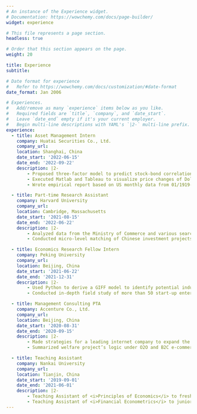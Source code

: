 ```yaml
---
# An instance of the Experience widget.
# Documentation: https://wowchemy.com/docs/page-builder/
widget: experience

# This file represents a page section.
headless: true

# Order that this section appears on the page.
weight: 20

title: Experience
subtitle:

# Date format for experience
#   Refer to https://wowchemy.com/docs/customization/#date-format
date_format: Jan 2006

# Experiences.
#   Add/remove as many `experience` items below as you like.
#   Required fields are `title`, `company`, and `date_start`.
#   Leave `date_end` empty if it's your current employer.
#   Begin multi-line descriptions with YAML's `|2-` multi-line prefix.
experience:
  - title: Asset Management Intern
    company: Huatai Securities Co., Ltd.
    company_url:
    location: Shanghai, China
    date_start: '2022-06-15'
    date_end: '2022-09-22'
    description: |2-
        - Proposed three-factor model to predict stock-bond correlation based on inflation shock, economic development shock and their correlation, analyzed the transformation of asset allocation under positive stock-bond correlation condition
        - Executed Matlab and Tableau to visualize price changes of Dollar, Gold, Brent Crude, U.S Treasury Bond, etc and divide them into leading assets and delayed assets
        - Wrote empirical report based on US monthly data from 01/1919-08/2022 to show real estate & PMI as prior indicators, and unemployment & CPI as delayed indicators during recession so as to argue against Waller’s opinion about soft landing

  - title: Part-time Research Assistant
    company: Harvard University
    company_url:
    location: Cambridge, Massachusetts
    date_start: '2021-08-15'
    date_end: '2022-06-22'
    description: |2-
        - Analyzed data from the Ministry of Commerce and various searching engines, studied China’s Investment impact on Africa’s democratization status over historical effect, infrastructure effect, and substitution effect
        - Conducted micro-level matching of Chinese investment projects in Africa and Middle Asia (e.g building infrastructures like roads and railroads); constructed a time-series database for further regression analysis process

  - title: Economics Research Fellow Intern
    company: Peking University
    company_url:
    location: Beijing, China
    date_start: '2021-06-22'
    date_end: '2021-12-31'
    description: |2-
        - Used Python to derive a GIFF model to identify potential industries in Yili Prefecture using import & expor records and macroeconomics indicators
        - Conducted in-depth field study of more than 50 start-up enterprises in Yili, summarized Yili’s endowment conditions and comparative advantage, including resource status quo, industrial and employment development status, infrastructure, investment environment, development bottlenecks, and relevant policies

  - title: Management Consulting PTA
    company: Accenture Co., Ltd.
    company_url:
    location: Beijing, China
    date_start: '2020-08-31'
    date_end: '2020-09-15'
    description: |2-
        - Made strategies for a leading internet company to expand the medical information market through public welfare projects
        - Summarized welfare project’s logic under O2O and B2C e-commerce model, executed case studies on 700+ medical projects

  - title: Teaching Assistant
    company: Nankai University
    company_url:
    location: Tianjin, China
    date_start: '2019-09-01'
    date_end: '2021-06-01'
    description: |2-
        - Teaching Assistant of <i>Principles of Economics</i> to freshman students, 2019 fall semester
        - Teaching Assistant of <i>Financial Econometrics</i> to junior students, 2021 spring semester
---
```

